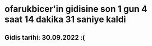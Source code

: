 # ofarukbicer'in gidisine son 1 gun 4 saat 14 dakika 31 saniye kaldi

## Gidis tarihi: 30.09.2022 :(